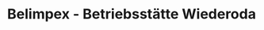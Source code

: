 ---
title: "Belimpex - Betriebsstätte Wiederoda"
url: /wermsdorf/belimpex-betriebsstaette-wiederoda/
shop: Autohaus
---